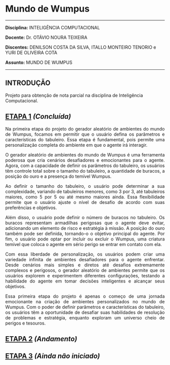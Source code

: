 # **Mundo de Wumpus**

---

**Disciplina:** INTELIGÊNCIA COMPUTACIONAL

**Docente:** Dr. OTÁVIO NOURA TEIXEIRA

**Discentes:** DENILSON COSTA DA SILVA, ITALLO MONTEIRO TENORIO e YURI DE OLIVEIRA COTA

**Assunto:** MUNDO DE WUMPUS

---

## **INTRODUÇÃO**

Projeto para obtenção de nota parcial na disciplina de Inteligência Computacional.

## **[ETAPA 1](https://github.com/cotabr/Mundo-de-Wumpus/blob/main/Etapa%201/README.md)** *(Concluída)*

<p ALIGN=justify> Na primeira etapa do projeto do gerador aleatório de ambientes do mundo de Wumpus, focamos em permitir que o usuário defina os parâmetros e características do tabuleiro. Essa etapa é fundamental, pois permite uma personalização completa do ambiente em que o agente irá interagir.</p>

<p ALIGN=justify> O gerador aleatório de ambientes do mundo de Wumpus é uma ferramenta poderosa que cria cenários desafiadores e emocionantes para o agente. Agora, com a capacidade de definir os parâmetros do tabuleiro, os usuários têm controle total sobre o tamanho do tabuleiro, a quantidade de buracos, a posição do ouro e a presença do temível Wumpus.</p>

<p ALIGN=justify> Ao definir o tamanho do tabuleiro, o usuário pode determinar a sua complexidade, variando de tabuleiros menores, como 3 por 3, até tabuleiros maiores, como 5 por 5 ou até mesmo maiores ainda. Essa flexibilidade permite que o usuário ajuste o nível de desafio de acordo com suas preferências e objetivos.</p>

<p ALIGN=justify> Além disso, o usuário pode definir o número de buracos no tabuleiro. Os buracos representam armadilhas perigosas que o agente deve evitar, adicionando um elemento de risco e estratégia à missão. A posição do ouro também pode ser definida, tornando-o o objetivo principal do agente. Por fim, o usuário pode optar por incluir ou excluir o Wumpus, uma criatura temível que coloca o agente em sério perigo se entrar em contato com ela.</p>

<p ALIGN=justify> Com essa liberdade de personalização, os usuários podem criar uma variedade infinita de ambientes desafiadores para o agente enfrentar. Desde cenários mais simples e diretos até desafios extremamente complexos e perigosos, o gerador aleatório de ambientes permite que os usuários explorem e experimentem diferentes configurações, testando a habilidade do agente em tomar decisões inteligentes e alcançar seus objetivos.</p>

<p ALIGN=justify> Essa primeira etapa do projeto é apenas o começo de uma jornada emocionante na criação de ambientes personalizados no mundo de Wumpus. Com o poder de definir parâmetros e características do tabuleiro, os usuários têm a oportunidade de desafiar suas habilidades de resolução de problemas e estratégia, enquanto exploram um universo cheio de perigos e tesouros.</p>

## **[ETAPA 2](https://github.com/cotabr/Mundo-de-Wumpus/blob/main/Etapa%202/README.md)** *(Andamento)*

## **[ETAPA 3](https://github.com/cotabr/Mundo-de-Wumpus/blob/main/Etapa%203/README.md)** *(Ainda não iniciado)*
